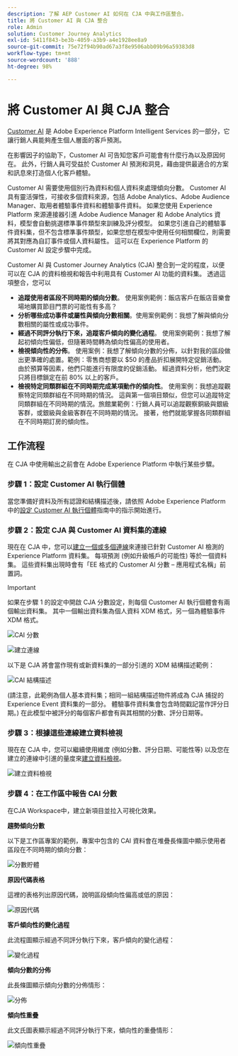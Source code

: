 ```yaml
---
description: 了解 AEP Customer AI 如何在 CJA 中與工作區整合。
title: 將 Customer AI 與 CJA 整合
role: Admin
solution: Customer Journey Analytics
exl-id: 5411f843-be3b-4059-a3b9-a4e1928ee8a9
source-git-commit: 75e72f94b90ad67a3f8e9506abb09b96a59383d8
workflow-type: tm+mt
source-wordcount: '888'
ht-degree: 98%

---
```


# 將 Customer AI 與 CJA 整合

[Customer AI](https://experienceleague.adobe.com/docs/experience-platform/intelligent-services/customer-ai/overview.html?lang=zh-Hant) 是 Adobe Experience Platform Intelligent Services 的一部分，它讓行銷人員能夠產生個人層面的客戶預測。

在影響因子的協助下，Customer AI 可告知您客戶可能會有什麼行為以及原因何在。 此外，行銷人員可受益於 Customer AI 預測和洞見，藉由提供最適合的方案和訊息來打造個人化客戶體驗。

Customer AI 需要使用個別行為資料和個人資料來處理傾向分數。 Customer AI 具有靈活彈性，可接收多個資料來源，包括 Adobe Analytics、Adobe Audience Manager、取用者體驗事件資料和體驗事件資料。 如果您使用 Experience Platform 來源連接器引進 Adobe Audience Manager 和 Adobe Analytics 資料，模型會自動挑選標準事件類型來訓練及評分模型。 如果您引進自己的體驗事件資料集，但不包含標準事件類型，如果您想在模型中使用任何相關欄位，則需要將其對應為自訂事件或個人資料屬性。 這可以在 Experience Platform 的 Customer AI 設定步驟中完成。 &#x200B;

Customer AI 與 Customer Journey Analytics (CJA) 整合到一定的程度，以便可以在 CJA 的資料檢視和報告中利用具有 Customer AI 功能的資料集。 透過這項整合，您可以

* **追蹤使用者區段不同時期的傾向分數**。 使用案例範例：飯店客戶在飯店音樂會場地購買節目門票的可能性有多高？
* **分析哪些成功事件或屬性與傾向分數相關**。 &#x200B;使用案例範例：我想了解與傾向分數相關的屬性或成功事件。
* **經過不同評分執行下來，追蹤客戶傾向的變化過程**。 使用案例範例：我想了解起初傾向性偏低，但隨著時間轉為傾向性偏高的使用者。&#x200B;
* **檢視傾向性的分佈**。 使用案例：我想了解傾向分數的分佈，以針對我的區段做出更準確的處置。 &#x200B;範例：零售商想要以 $50 的產品折扣展開特定促銷活動。 由於預算等因素，他們只能進行有限度的促銷活動。 經過資料分析，他們決定只將目標鎖定在前 80% 以上的客戶。
* **檢視特定同類群組在不同時期完成某項動作的傾向性**。 使用案例：我想追蹤觀察特定同類群組在不同時期的情況。 這與第一個項目類似，但您可以追蹤特定同類群組在不同時期的情況。&#x200B; 旅館業範例：行銷人員可以追蹤觀察銅級與銀級客群，或銀級與金級客群在不同時期的情況。 接著，他們就能掌握各同類群組在不同時期訂房的傾向性。 &#x200B;

## 工作流程

在 CJA 中使用輸出之前會在 Adobe Experience Platform 中執行某些步驟。

### 步驟 1：設定 Customer AI 執行個體

當您準備好資料及所有認證和結構描述後，請依照 Adobe Experience Platform 中的[設定 Customer AI 執行個體](https://experienceleague.adobe.com/docs/experience-platform/intelligent-services/customer-ai/user-guide/configure.html?lang=zh-Hant)指南中的指示開始進行。

### 步驟 2：設定 CJA 與 Customer AI 資料集的連線

現在在 CJA 中，您可以[建立一個或多個連線](/help/connections/create-connection.md)來連接已針對 Customer AI 檢測的 Experience Platform 資料集。 每項預測 (例如升級帳戶的可能性) 等於一個資料集。 這些資料集出現時會有「EE 格式的 Customer AI 分數 – 應用程式名稱」前置詞。

>[!IMPORTANT]
>
>如果在步驟 1 的設定中開啟 CJA 分數設定，則每個 Customer AI 執行個體會有兩個輸出資料集。 其中一個輸出資料集為個人資料 XDM 格式，另一個為體驗事件 XDM 格式。

![CAI 分數](assets/cai-scores.png)

![建立連線](assets/create-conn.png)

以下是 CJA 將會當作現有或新資料集的一部分引進的 XDM 結構描述範例：

![CAI 結構描述](assets/cai-schema.png)

(請注意，此範例為個人基本資料集；相同一組結構描述物件將成為 CJA 捕捉的 Experience Event 資料集的一部分。 體驗事件資料集會包含時間戳記當作評分日期。) 在此模型中被評分的每個客戶都會有與其相關的分數、評分日期等。

### 步驟 3：根據這些連線建立資料檢視

現在在 CJA 中，您可以繼續使用維度 (例如分數、評分日期、可能性等) 以及您在建立的連線中引進的量度來[建立資料檢視](/help/data-views/create-dataview.md)。

![建立資料檢視](assets/create-dataview.png)

### 步驟 4：在工作區中報告 CAI 分數

在CJA Workspace中，建立新項目並拉入可視化效果。

**趨勢傾向分數**

以下是工作區專案的範例，專案中包含的 CAI 資料會在堆疊長條圖中顯示使用者區段在不同時期的傾向分數：

![分數貯體](assets/workspace-scores.png)

**原因代碼表格**

這裡的表格列出原因代碼，說明區段傾向性偏高或低的原因&#x200B;：

![原因代碼](assets/reason-codes.png)

**客戶傾向性的變化過程**

此流程圖顯示經過不同評分執行下來，客戶傾向的變化過程&#x200B;：

![變化過程](assets/flow.png)

**傾向分數的分佈**

此長條圖顯示傾向分數的分佈情形&#x200B;：

![分佈](assets/distribution.png)

**傾向性重疊**

此文氏圖表顯示經過不同評分執行下來，傾向性的重疊情形：

![傾向性重疊](assets/venn.png)
